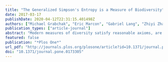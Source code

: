 ```yaml
---
title: "The Generalized Simpson's Entropy is a Measure of Biodiversity"
date: 2017-03-17
publishDate: 2020-04-12T22:31:15.401498Z
authors: ["Michael Grabchak", "Eric Marcon", "Gabriel Lang", "Zhiyi Zhang"]
publication_types: ["article-journal"]
abstract: "Modern measures of diversity satisfy reasonable axioms, are parameterized to produce diversity profiles, can be expressed as an effective number of species to simplify their interpretation, and come with estimators that allow one to apply them to real-world data. We introduce the generalized Simpson's entropy as a measure of diversity and investigate its properties. We show that it has many useful features and can be used as a measure of biodiversity. Moreover, unlike most commonly used diversity indices, it has unbiased estimators, which allow for sound estimation of the diversity of poorly sampled, rich communities."
featured: false
publication: "*Plos One*"
url_pdf: "http://journals.plos.org/plosone/article?id=10.1371/journal.pone.0173305"
doi: "10.1371/journal.pone.0173305"
---
```


<span class="__dimensions_badge_embed__" data-doi="10.1371/journal.pone.0173305"></span><script async src="https://badge.dimensions.ai/badge.js" charset="utf-8"></script>
